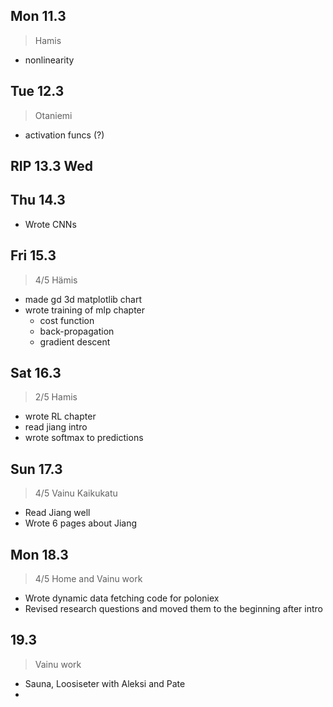 ## Mon 11.3
> Hamis

* nonlinearity

## Tue 12.3
> Otaniemi

* activation funcs (?)

## RIP 13.3 Wed

## Thu 14.3
* Wrote CNNs

## Fri 15.3
> 4/5 Hämis

* made gd 3d matplotlib chart
* wrote training of mlp chapter
    * cost function
    * back-propagation
    * gradient descent

## Sat 16.3
> 2/5 Hamis

* wrote RL chapter
* read jiang intro
* wrote softmax to predictions

## Sun 17.3
> 4/5 Vainu Kaikukatu

* Read Jiang well
* Wrote 6 pages about Jiang

## Mon 18.3
> 4/5 Home and Vainu work

* Wrote dynamic data fetching code for poloniex
* Revised research questions and moved them to the beginning after intro


## 19.3
> Vainu work

* Sauna, Loosiseter with Aleksi and Pate
* 
